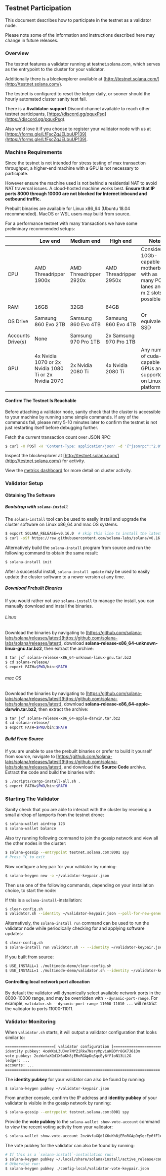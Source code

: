 ## Testnet Participation
This document describes how to participate in the testnet as a
validator node.

Please note some of the information and instructions described here may change
in future releases.

### Overview
The testnet features a validator running at testnet.solana.com, which
serves as the entrypoint to the cluster for your validator.

Additionally there is a blockexplorer available at
[http://testnet.solana.com/](http://testnet.solana.com/).

The testnet is configured to reset the ledger daily, or sooner
should the hourly automated cluster sanity test fail.

There is a **#validator-support** Discord channel available to reach other
testnet participants, [https://discord.gg/pquxPsq](https://discord.gg/pquxPsq).

Also we'd love it if you choose to register your validator node with us at
[https://forms.gle/LfFscZqJELbuUP139](https://forms.gle/LfFscZqJELbuUP139).

### Machine Requirements
Since the testnet is not intended for stress testing of max transaction
throughput, a higher-end machine with a GPU is not necessary to participate.

However ensure the machine used is not behind a residential NAT to avoid NAT
traversal issues.  A cloud-hosted machine works best.  **Ensure that IP ports
8000 through 10000 are not blocked for Internet inbound and outbound traffic.**

Prebuilt binaries are available for Linux x86_64 (Ubuntu 18.04 recommended).
MacOS or WSL users may build from source.

For a performance testnet with many transactions we have some preliminary recommended setups:

| | Low end | Medium end | High end | Notes |
| --- | ---------|------------|----------| -- |
| CPU | AMD Threadripper 1900x | AMD Threadripper 2920x | AMD Threadripper 2950x | Consider a 10Gb-capable motherboard with as many PCIe lanes and m.2 slots as possible. |
| RAM | 16GB | 32GB | 64GB | |
| OS Drive | Samsung 860 Evo 2TB | Samsung 860 Evo 4TB | Samsung 860 Evo 4TB | Or equivalent SSD |
| Accounts Drive(s) | None | Samsung 970 Pro 1TB | 2x Samsung 970 Pro 1TB | |
| GPU | 4x Nvidia 1070 or 2x Nvidia 1080 Ti or 2x Nvidia 2070 | 2x Nvidia 2080 Ti | 4x Nvidia 2080 Ti | Any number of cuda-capable GPUs are supported on Linux platforms. |

#### Confirm The Testnet Is Reachable
Before attaching a validator node, sanity check that the cluster is accessible
to your machine by running some simple commands.  If any of the commands fail,
please retry 5-10 minutes later to confirm the testnet is not just restarting
itself before debugging further.

Fetch the current transaction count over JSON RPC:
```bash
$ curl -X POST -H 'Content-Type: application/json' -d '{"jsonrpc":"2.0","id":1, "method":"getTransactionCount"}' http://testnet.solana.com:8899
```

Inspect the blockexplorer at [http://testnet.solana.com/](http://testnet.solana.com/) for activity.

View the [metrics dashboard](
https://metrics.solana.com:3000/d/testnet-beta/testnet-monitor-beta?var-testnet=testnet)
for more detail on cluster activity.

### Validator Setup
#### Obtaining The Software
##### Bootstrap with `solana-install`

The `solana-install` tool can be used to easily install and upgrade the cluster
software on Linux x86_64 and mac OS systems.

```bash
$ export SOLANA_RELEASE=v0.16.0  # skip this line to install the latest release
$ curl -sSf https://raw.githubusercontent.com/solana-labs/solana/v0.16.0/install/solana-install-init.sh | sh -s
```

Alternatively build the `solana-install` program from source and run the
following command to obtain the same result:
```bash
$ solana-install init
```

After a successful install, `solana-install update` may be used to easily update the cluster
software to a newer version at any time.

##### Download Prebuilt Binaries
If you would rather not use `solana-install` to manage the install, you can manually download and install the binaries.

###### Linux
Download the binaries by navigating to
[https://github.com/solana-labs/solana/releases/latest](https://github.com/solana-labs/solana/releases/latest),
download **solana-release-x86_64-unknown-linux-gnu.tar.bz2**, then extract the
archive:
```bash
$ tar jxf solana-release-x86_64-unknown-linux-gnu.tar.bz2
$ cd solana-release/
$ export PATH=$PWD/bin:$PATH
```
###### mac OS
Download the binaries by navigating to
[https://github.com/solana-labs/solana/releases/latest](https://github.com/solana-labs/solana/releases/latest),
download **solana-release-x86_64-apple-darwin.tar.bz2**, then extract the
archive:
```bash
$ tar jxf solana-release-x86_64-apple-darwin.tar.bz2
$ cd solana-release/
$ export PATH=$PWD/bin:$PATH
```

##### Build From Source
If you are unable to use the prebuilt binaries or prefer to build it yourself
from source, navigate to
[https://github.com/solana-labs/solana/releases/latest](https://github.com/solana-labs/solana/releases/latest),
and download the **Source Code** archive.  Extract the code and build the
binaries with:
```bash
$ ./scripts/cargo-install-all.sh .
$ export PATH=$PWD/bin:$PATH
```

### Starting The Validator
Sanity check that you are able to interact with the cluster by receiving a small
airdrop of lamports from the testnet drone:
```bash
$ solana-wallet airdrop 123
$ solana-wallet balance
```

Also try running following command to join the gossip network and view all the other nodes in the cluster:
```bash
$ solana-gossip --entrypoint testnet.solana.com:8001 spy
# Press ^C to exit
```

Now configure a key pair for your validator by running:
```bash
$ solana-keygen new -o ~/validator-keypair.json
```

Then use one of the following commands, depending on your installation
choice, to start the node:

If this is a `solana-install`-installation:
```bash
$ clear-config.sh
$ validator.sh --identity ~/validator-keypair.json --poll-for-new-genesis-block testnet.solana.com
```

Alternatively, the `solana-install run` command can be used to run the validator
node while periodically checking for and applying software updates:
```bash
$ clear-config.sh
$ solana-install run validator.sh -- --identity ~/validator-keypair.json --poll-for-new-genesis-block testnet.solana.com
```

If you built from source:
```bash
$ USE_INSTALL=1 ./multinode-demo/clear-config.sh
$ USE_INSTALL=1 ./multinode-demo/validator.sh --identity ~/validator-keypair.json --poll-for-new-genesis-block testnet.solana.com
```

#### Controlling local network port allocation
By default the validator will dynamically select available network ports in the
8000-10000 range, and may be overridden with `--dynamic-port-range`.  For
example, `validator.sh --dynamic-port-range 11000-11010 ...` will restrict the
validator to ports 11000-11011.

### Validator Monitoring
When `validator.sh` starts, it will output a validator configuration that looks
similar to:
```bash
======================[ validator configuration ]======================
identity pubkey: 4ceWXsL3UJvn7NYZiRkw7NsryMpviaKBDYr8GK7J61Dm
vote pubkey: 2ozWvfaXQd1X6uKh8jERoRGApDqSqcEy6fF1oN13LL2G
ledger: ...
accounts: ...
======================================================================
```

The **identity pubkey** for your validator can also be found by running:
```bash
$ solana-keygen pubkey ~/validator-keypair.json
```

From another console, confirm the IP address and **identity pubkey** of your validator is visible in the
gossip network by running:
```bash
$ solana-gossip --entrypoint testnet.solana.com:8001 spy
```

Provide the **vote pubkey** to the `solana-wallet show-vote-account` command to view
the recent voting activity from your validator:
```bash
$ solana-wallet show-vote-account 2ozWvfaXQd1X6uKh8jERoRGApDqSqcEy6fF1oN13LL2G
```

The vote pubkey for the validator can also be found by running:
```bash
# If this is a `solana-install`-installation run:
$ solana-keygen pubkey ~/.local/share/solana/install/active_release/config-local/validator-vote-keypair.json
# Otherwise run:
$ solana-keygen pubkey ./config-local/validator-vote-keypair.json
```

